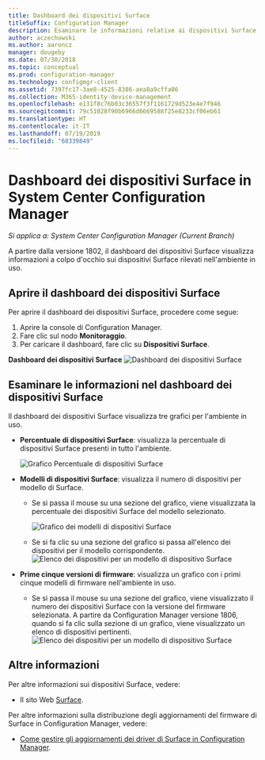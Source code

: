 ```yaml
---
title: Dashboard dei dispositivi Surface
titleSuffix: Configuration Manager
description: Esaminare le informazioni relative ai dispositivi Surface tramite il dashboard.
author: aczechowski
ms.author: aaroncz
manager: dougeby
ms.date: 07/30/2018
ms.topic: conceptual
ms.prod: configuration-manager
ms.technology: configmgr-client
ms.assetid: 7397fc17-3ae8-4525-8386-aea8a9cffa06
ms.collection: M365-identity-device-management
ms.openlocfilehash: e131f8c76b03c36557f3f1161729d523e4e7f946
ms.sourcegitcommit: 79c51028f90b6966d6669588f25e8233cf06eb61
ms.translationtype: HT
ms.contentlocale: it-IT
ms.lasthandoff: 07/19/2019
ms.locfileid: "68339849"
---
```

# <a name="surface-device-dashboard-in-system-center-configuration-manager"></a>Dashboard dei dispositivi Surface in System Center Configuration Manager

*Si applica a: System Center Configuration Manager (Current Branch)*

A partire dalla versione 1802, il dashboard dei dispositivi Surface visualizza informazioni a colpo d'occhio sui dispositivi Surface rilevati nell'ambiente in uso. <!--1355788-->

## <a name="open-the-surface-device-dashboard"></a>Aprire il dashboard dei dispositivi Surface

Per aprire il dashboard dei dispositivi Surface, procedere come segue: 

1. Aprire la console di Configuration Manager. 
2. Fare clic sul nodo **Monitoraggio**. 
3. Per caricare il dashboard, fare clic su **Dispositivi Surface**.

**Dashboard dei dispositivi Surface**
![Dashboard dei dispositivi Surface](media/Surface-device-dashboard.PNG)



## <a name="reviewing-information-in-the-surface-device-dashboard"></a>Esaminare le informazioni nel dashboard dei dispositivi Surface

Il dashboard dei dispositivi Surface visualizza tre grafici per l'ambiente in uso. 

- **Percentuale di dispositivi Surface**: visualizza la percentuale di dispositivi Surface presenti in tutto l'ambiente.

    ![Grafico Percentuale di dispositivi Surface](media/Percent-Surface-Devices.PNG)
- **Modelli di dispositivi Surface**: visualizza il numero di dispositivi per modello di Surface. 
  - Se si passa il mouse su una sezione del grafico, viene visualizzata la percentuale dei dispositivi Surface del modello selezionato. 

       ![Grafico dei modelli di dispositivi Surface](media/Surface-Models-Hover.PNG)
  - Se si fa clic su una sezione del grafico si passa all'elenco dei dispositivi per il modello corrispondente. 
      ![Elenco dei dispositivi per un modello di dispositivo Surface](media/Surface-Model-Device-List.PNG)

- **Prime cinque versioni di firmware**: visualizza un grafico con i primi cinque modelli di firmware nell'ambiente in uso. 
  - Se si passa il mouse su una sezione del grafico, viene visualizzato il numero dei dispositivi Surface con la versione del firmware selezionata. A partire da Configuration Manager versione 1806, quando si fa clic sulla sezione di un grafico, viene visualizzato un elenco di dispositivi pertinenti. <!--1358654-->
     ![Elenco dei dispositivi per un modello di dispositivo Surface](media/Surface-Firmware-Hover.PNG)


## <a name="more-information"></a>Altre informazioni

Per altre informazioni sui dispositivi Surface, vedere:
- Il sito Web [Surface]( https://go.microsoft.com/fwlink/?linkid=861998).

Per altre informazioni sulla distribuzione degli aggiornamenti del firmware di Surface in Configuration Manager, vedere:
- [Come gestire gli aggiornamenti dei driver di Surface in Configuration Manager]( https://support.microsoft.com/help/4098906).




